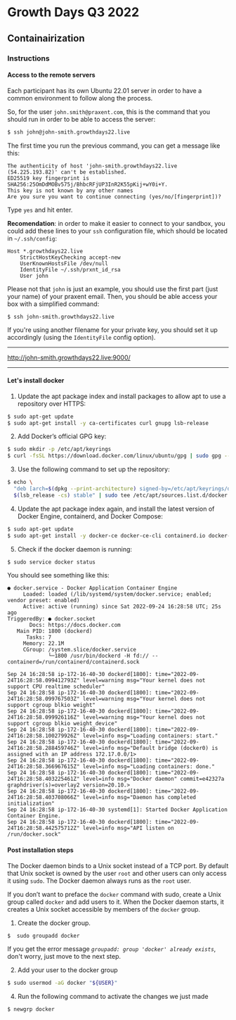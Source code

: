 # Growth Days Q3 2022

## Containairization

### Instructions

#### Access to the remote servers

Each participant has its own Ubuntu 22.01 server in order to have a common environment to follow along the process.

So, for the user `john.smith@praxent.com`, this is the command that you should run in order to be able to access the server:

```bash
$ ssh john@john-smith.growthdays22.live
```

The first time you run the previous command, you can get a message like this:

```
The authenticity of host 'john-smith.growthdays22.live (54.225.193.82)' can't be established.
ED25519 key fingerprint is SHA256:25OmDdMOBv575j/BhbcRFjUP3InR2K55pKij+wY0i+Y.
This key is not known by any other names
Are you sure you want to continue connecting (yes/no/[fingerprint])?
```

Type `yes` and hit enter.

**Recomendation**: in order to make it easier to connect to your sandbox, you could add these lines to your `ssh` configuration file, which should be located in `~/.ssh/config`:

```
Host *.growthdays22.live
    StrictHostKeyChecking accept-new
    UserKnownHostsFile /dev/null
    IdentityFile ~/.ssh/prxnt_id_rsa
    User john
```
Please not that `john` is just an example, you should use the first part (just your name) of your praxent email. Then, you should be able access your box with a simplified command:

```bash
$ ssh john-smith.growthdays22.live
```

If you're using another filename for your private key, you should set it up accordingly (using the `IdentityFile` config option).

---

http://john-smith.growthdays22.live:9000/

---

#### Let's install docker

1. Update the apt package index and install packages to allow apt to use a repository over HTTPS:

```bash
$ sudo apt-get update
$ sudo apt-get install -y ca-certificates curl gnupg lsb-release
```

2. Add Docker’s official GPG key:

```bash
$ sudo mkdir -p /etc/apt/keyrings
$ curl -fsSL https://download.docker.com/linux/ubuntu/gpg | sudo gpg --dearmor -o /etc/apt/keyrings/docker.gpg
```

3. Use the following command to set up the repository:

```bash
$ echo \
  "deb [arch=$(dpkg --print-architecture) signed-by=/etc/apt/keyrings/docker.gpg] https://download.docker.com/linux/ubuntu \
  $(lsb_release -cs) stable" | sudo tee /etc/apt/sources.list.d/docker.list > /dev/null

```

4. Update the apt package index again, and install the latest version of Docker Engine, containerd, and Docker Compose:

```bash
$ sudo apt-get update
$ sudo apt-get install -y docker-ce docker-ce-cli containerd.io docker-compose-plugin
```

5. Check if the docker daemon is running:

```bash
$ sudo service docker status
```

You should see something like this:

```
● docker.service - Docker Application Container Engine
     Loaded: loaded (/lib/systemd/system/docker.service; enabled; vendor preset: enabled)
     Active: active (running) since Sat 2022-09-24 16:28:58 UTC; 25s ago
TriggeredBy: ● docker.socket
       Docs: https://docs.docker.com
   Main PID: 1800 (dockerd)
      Tasks: 7
     Memory: 22.1M
     CGroup: /system.slice/docker.service
             └─1800 /usr/bin/dockerd -H fd:// --containerd=/run/containerd/containerd.sock

Sep 24 16:28:58 ip-172-16-40-30 dockerd[1800]: time="2022-09-24T16:28:58.099412793Z" level=warning msg="Your kernel does not support CPU realtime scheduler"
Sep 24 16:28:58 ip-172-16-40-30 dockerd[1800]: time="2022-09-24T16:28:58.099767503Z" level=warning msg="Your kernel does not support cgroup blkio weight"
Sep 24 16:28:58 ip-172-16-40-30 dockerd[1800]: time="2022-09-24T16:28:58.099926116Z" level=warning msg="Your kernel does not support cgroup blkio weight_device"
Sep 24 16:28:58 ip-172-16-40-30 dockerd[1800]: time="2022-09-24T16:28:58.100279926Z" level=info msg="Loading containers: start."
Sep 24 16:28:58 ip-172-16-40-30 dockerd[1800]: time="2022-09-24T16:28:58.288459746Z" level=info msg="Default bridge (docker0) is assigned with an IP address 172.17.0.0/1>
Sep 24 16:28:58 ip-172-16-40-30 dockerd[1800]: time="2022-09-24T16:28:58.366967615Z" level=info msg="Loading containers: done."
Sep 24 16:28:58 ip-172-16-40-30 dockerd[1800]: time="2022-09-24T16:28:58.403225461Z" level=info msg="Docker daemon" commit=e42327a graphdriver(s)=overlay2 version=20.10.>
Sep 24 16:28:58 ip-172-16-40-30 dockerd[1800]: time="2022-09-24T16:28:58.403708066Z" level=info msg="Daemon has completed initialization"
Sep 24 16:28:58 ip-172-16-40-30 systemd[1]: Started Docker Application Container Engine.
Sep 24 16:28:58 ip-172-16-40-30 dockerd[1800]: time="2022-09-24T16:28:58.442575712Z" level=info msg="API listen on /run/docker.sock"
```

#### Post installation steps

The Docker daemon binds to a Unix socket instead of a TCP port. By default that Unix socket is owned by the user `root` and other users can only access it using `sudo`. The Docker daemon always runs as the `root` user.

If you don’t want to preface the `docker` command with sudo, create a Unix group called `docker` and add users to it. When the Docker daemon starts, it creates a Unix socket accessible by members of the `docker` group.

1. Create the docker group.

```bash
$  sudo groupadd docker
```
If you get the error message _`groupadd: group 'docker' already exists`_, don't worry, just move to the next step.

2. Add your user to the docker group

```bash
$ sudo usermod -aG docker "${USER}"
```

4. Run the following command to activate the changes we just made
```bash
$ newgrp docker
```
